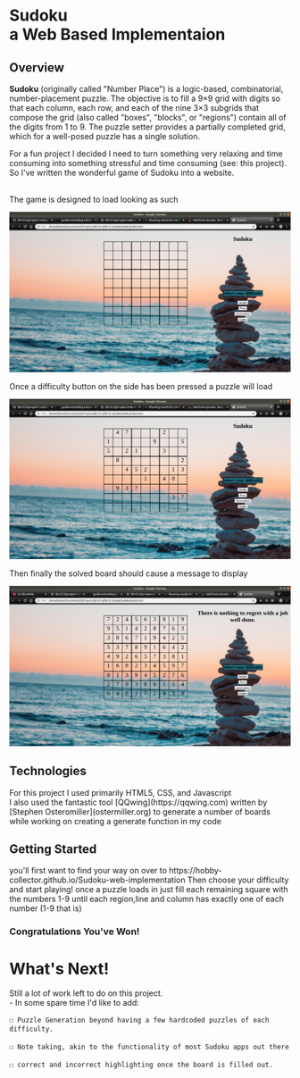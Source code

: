 # <b>Sudoku</b> <br>a Web Based Implementaion

## Overview


<b>Sudoku</b> (originally called "Number Place") is a logic-based, combinatorial, number-placement puzzle. The objective is to fill a 9×9 grid with digits so that each column, each row, and each of the nine 3×3 subgrids that compose the grid (also called "boxes", "blocks", or "regions") contain all of the digits from 1 to 9. The puzzle setter provides a partially completed grid, which for a well-posed puzzle has a single solution.

For a fun project I decided I need to turn something very relaxing and time consuming into something stressful and time consuming (see: this project). So I've written the wonderful game of Sudoku into a website.
<br><br>
<p>The game is designed to load looking as such</p>
<img src= "Readme/starting page.png">

<p>Once a difficulty button on the side has been pressed a puzzle will load </p>
<img src= "Readme/start of a board.png">

<p>Then finally the solved board should cause a message to display</p>

<img src= "Readme/winning screenshot.png">

## Technologies
<p>For this project I used primarily HTML5, CSS, and Javascript<br>I also used the fantastic tool [QQwing](https://qqwing.com) written by [Stephen Osteromiller](ostermiller.org) to generate a number of boards while working on creating a generate function in my code</p>


## Getting Started
<p>you'll first want to find your way on over to https://hobby-collector.github.io/Sudoku-web-implementation Then choose your difficulty and start playing! once a puzzle loads in just fill each remaining square with the numbers 1-9 until each region,line and column has exactly one of each number (1-9 that is) </p>

### Congratulations You've Won!

# What's Next!

Still a lot of work left to do on this project. 
<br>- In some spare time I'd like to add:<br>

    ☐ Puzzle Generation beyond having a few hardcoded puzzles of each difficulty.

	☐ Note taking, akin to the functionality of most Sudoku apps out there

	☐ correct and incorrect highlighting once the board is filled out.
